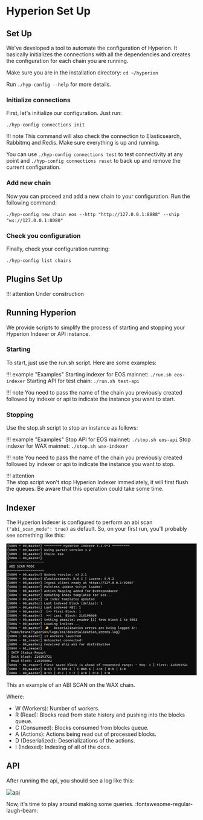 # Hyperion Set Up

## Set Up

We've developed a tool to automate the configuration of Hyperion. It basically initializes the connections with all the
dependencies and creates the configuration for each chain you are running.

Make sure you are in the installation directory: `cd ~/hyperion`

Run `./hyp-config --help` for more details.

### Initialize connections

First, let's initialize our configuration. Just run:

```
./hyp-config connections init
```

!!! note
    This command will also check the connection to Elasticsearch, Rabbitmq and Redis. Make sure everything is up and
    running.

You can use `./hyp-config connections test` to test connectivity at any point and `./hyp-config connections reset` to back up and remove the current configuration.

### Add new chain

Now you can proceed and add a new chain to your configuration. Run the following command:

```
./hyp-config new chain eos --http "http://127.0.0.1:8888" --ship "ws://127.0.0.1:8080"
```

### Check you configuration

Finally, check your configuration running:

```
./hyp-config list chains
```

## Plugins Set Up

!!! attention
    Under construction

## Running Hyperion

We provide scripts to simplify the process of starting and stopping your Hyperion Indexer or API instance.

### Starting

To start, just use the run.sh script. Here are some examples:

!!! example "Examples"
    Starting indexer for EOS mainnet:
    ```
    ./run.sh eos-indexer
    ```
    Starting API for test chain:
    ```
    ./run.sh test-api
    ```

!!! note
    You need to pass the name of the chain you previously created followed by indexer or api to indicate the instance
    you want to start.

### Stopping

Use the stop.sh script to stop an instance as follows:

!!! example "Examples"
    Stop API for EOS mainnet:
    ```
    ./stop.sh eos-api
    ```
    Stop indexer for WAX mainnet:
    ```
    ./stop.sh wax-indexer
    ```

!!! note
    You need to pass the name of the chain you previously created followed by indexer or api to indicate the instance
    you want to stop.

!!! attention  
    The stop script won't stop Hyperion Indexer immediately, it will first flush the queues. Be aware that this
    operation could take some time.

## Indexer
The Hyperion Indexer is configured to perform an abi scan `("abi_scan_mode": true)` as default. So, on your first run,
you'll probably see something like this:

[![indexer](../assets/img/indexer.png)](../assets/img/indexer.png)

This an example of an ABI SCAN on the WAX chain.

Where:

  - W (Workers): Number of workers.
  - R (Read): Blocks read from state history and pushing into the blocks queue.
  - C (Consumed): Blocks consumed from blocks queue.
  - A (Actions): Actions being read out of processed blocks.
  - D (Deserialized): Deserializations of the actions.
  - I (Indexed): Indexing of all of the docs.


## API
After running the api, you should see a log like this:

 [![api](../assets/img/api.png)](../assets/img/api.png)

Now, it's time to play around making some queries. :fontawesome-regular-laugh-beam:
